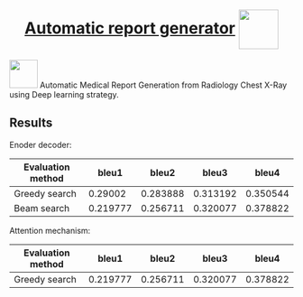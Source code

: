 <h1 align="center"> 
    <a href="https://rajathpi.github.io/automatic-report-generator/">Automatic report generator</a>  
    <img src="https://emojipedia-us.s3.amazonaws.com/source/skype/289/man-health-worker_1f468-200d-2695-fe0f.png" width="70" align="center">
</h1>

<p>
<img src="https://user-images.githubusercontent.com/82278285/146397609-005990fc-2d84-4d76-8696-13c31e4ca0ad.png" width="50">
  Automatic Medical Report Generation from Radiology Chest X-Ray using Deep learning strategy.
</p>


## Results

Enoder decoder:

| Evaluation method | bleu1 | bleu2  | bleu3 | bleu4 |
| ------------- | ------------- | ------------- | ------------- | ----------- |
| Greedy search  | 0.29002 | 0.283888  | 0.313192 | 0.350544 |
| Beam search  | 0.219777  | 0.256711  | 0.320077  | 0.378822 |


Attention mechanism:

| Evaluation method | bleu1 | bleu2  | bleu3 | bleu4 |
| ------------- | ------------- | ------------- | ------------- | ----------- |
| Greedy search  | 0.219777 | 0.256711  | 0.320077 | 0.378822 |
